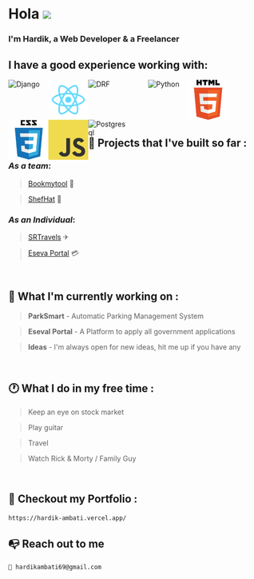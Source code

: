 # Hola <img src="https://raw.githubusercontent.com/MartinHeinz/MartinHeinz/master/wave.gif" width="30px">

### I'm Hardik, a Web Developer & a Freelancer

## I have a good experience working with:

<img align="left" alt="Django" width="80px" src="https://camo.githubusercontent.com/eaf2f432c8f4fd862743cc19882885f6f13cfd06c53f061d175f473be0f58db0/68747470733a2f2f696d672e69636f6e73382e636f6d2f636f6c6f722f39362f3030303030302f646a616e676f2e706e67" />
<img align="left" alt="React" width="80px" src="https://raw.githubusercontent.com/github/explore/80688e429a7d4ef2fca1e82350fe8e3517d3494d/topics/react/react.png" />
<img align="left" alt="DRF" width="120px" src="https://storage.googleapis.com/cw-p1w5jpim0sdhkccw8gr/media/blog-images/drf-logo2.png" />
<img align="left" alt="Python" width="80px" src="https://camo.githubusercontent.com/e639a32cf962891e5d9eff9ea40a9c39e082647232fc27b41e9c4efb9f307195/68747470733a2f2f696d672e69636f6e73382e636f6d2f636f6c6f722f39362f3030303030302f707974686f6e2e706e67" />
<img align="left" alt="HTML5" width="80px" src="https://raw.githubusercontent.com/github/explore/80688e429a7d4ef2fca1e82350fe8e3517d3494d/topics/html/html.png" />
<img align="left" alt="CSS3" width="80px" src="https://raw.githubusercontent.com/github/explore/80688e429a7d4ef2fca1e82350fe8e3517d3494d/topics/css/css.png" />
<img align="left" alt="JavaScript" width="80px" src="https://raw.githubusercontent.com/github/explore/80688e429a7d4ef2fca1e82350fe8e3517d3494d/topics/javascript/javascript.png" />
<img align="left" alt="Postgresql" width="80px" src="https://camo.githubusercontent.com/aecbd2b3fa3e80ccadadd0228e9b7a95878f16f51aaf59de11ba0953139adb6b/68747470733a2f2f696d672e69636f6e73382e636f6d2f636f6c6f722f39362f3030303030302f706f73746772656573716c2e706e67" />

<br />
<br />
<br />
<br />
<br />

## 🦾 Projects that I've built so far : 
### *As a team*:

>[Bookmytool](https://bookmytool.com/) 🔧	

>[ShefHat](https://www.shefhat.com/lang/en/) 🍜

### *As an Individual*:
> [SRTravels](http://srtravelsbarshi.com/) ✈	

> [Eseva Portal](http://esevaportal.co.in/) 💳

<br />

## 🎯 What I'm currently working on : 
>**ParkSmart** - Automatic Parking Management System

>**Eseval Portal** - A Platform to apply all government applications

>**Ideas** - I'm always open for new ideas, hit me up if you have any

<br />

## 🕐 What I do in my free time : 
> Keep an eye on stock market
 
> Play guitar

> Travel

> Watch Rick & Morty / Family Guy

<br />

## 👤 Checkout my Portfolio : 
	https://hardik-ambati.vercel.app/

## 📭 Reach out to me 
	📩 hardikambati69@gmail.com

	
    
	
	

